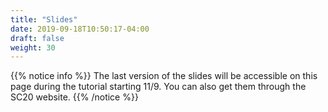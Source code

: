 ```yaml
---
title: "Slides"
date: 2019-09-18T10:50:17-04:00
draft: false
weight: 30
---
```


{{% notice info  %}}
The last version of the slides will be accessible on this page during the tutorial starting 11/9. You can also get them through the SC20 website.
{{% /notice %}}
